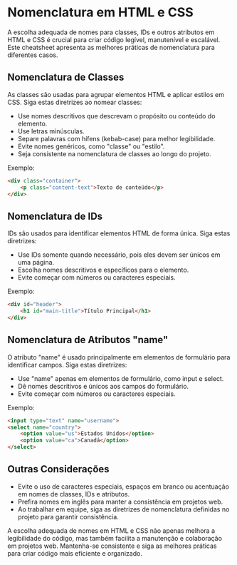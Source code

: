 # Nomenclatura em HTML e CSS

A escolha adequada de nomes para classes, IDs e outros atributos em HTML e CSS é crucial para criar código legível, manutenível e escalável. Este cheatsheet apresenta as melhores práticas de nomenclatura para diferentes casos.

## Nomenclatura de Classes

As classes são usadas para agrupar elementos HTML e aplicar estilos em CSS. Siga estas diretrizes ao nomear classes:

- Use nomes descritivos que descrevam o propósito ou conteúdo do elemento.
- Use letras minúsculas.
- Separe palavras com hífens (kebab-case) para melhor legibilidade.
- Evite nomes genéricos, como "classe" ou "estilo".
- Seja consistente na nomenclatura de classes ao longo do projeto.

Exemplo:
```html
<div class="container">
    <p class="content-text">Texto de conteúdo</p>
</div>
```

## Nomenclatura de IDs

IDs são usados para identificar elementos HTML de forma única. Siga estas diretrizes:

- Use IDs somente quando necessário, pois eles devem ser únicos em uma página.
- Escolha nomes descritivos e específicos para o elemento.
- Evite começar com números ou caracteres especiais.

Exemplo:
```html
<div id="header">
    <h1 id="main-title">Título Principal</h1>
</div>
```

## Nomenclatura de Atributos "name"

O atributo "name" é usado principalmente em elementos de formulário para identificar campos. Siga estas diretrizes:

- Use "name" apenas em elementos de formulário, como input e select.
- Dê nomes descritivos e únicos aos campos do formulário.
- Evite começar com números ou caracteres especiais.

Exemplo:
```html
<input type="text" name="username">
<select name="country">
    <option value="us">Estados Unidos</option>
    <option value="ca">Canadá</option>
</select>
```

## Outras Considerações

- Evite o uso de caracteres especiais, espaços em branco ou acentuação em nomes de classes, IDs e atributos.
- Prefira nomes em inglês para manter a consistência em projetos web.
- Ao trabalhar em equipe, siga as diretrizes de nomenclatura definidas no projeto para garantir consistência.

A escolha adequada de nomes em HTML e CSS não apenas melhora a legibilidade do código, mas também facilita a manutenção e colaboração em projetos web. Mantenha-se consistente e siga as melhores práticas para criar código mais eficiente e organizado.